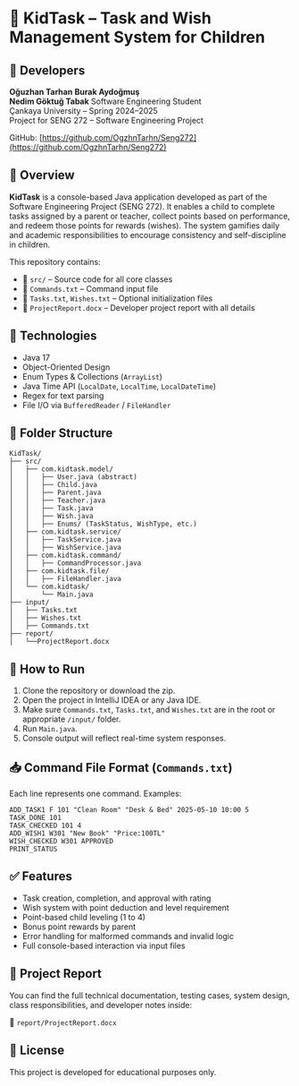 # 🎯 KidTask – Task and Wish Management System for Children

## 👤 Developers

**Oğuzhan Tarhan** 
**Burak Aydoğmuş**  
**Nedim Göktuğ Tabak** 
Software Engineering Student  
Çankaya University – Spring 2024–2025  
Project for SENG 272 – Software Engineering Project

GitHub: [https://github.com/OgzhnTarhn/Seng272](https://github.com/OgzhnTarhn/Seng272)

## 📌 Overview

**KidTask** is a console-based Java application developed as part of the Software Engineering Project (SENG 272). It enables a child to complete tasks assigned by a parent or teacher, collect points based on performance, and redeem those points for rewards (wishes). The system gamifies daily and academic responsibilities to encourage consistency and self-discipline in children.

This repository contains:

- 📁 `src/` – Source code for all core classes
- 📄 `Commands.txt` – Command input file
- 📄 `Tasks.txt`, `Wishes.txt` – Optional initialization files
- 📝 `ProjectReport.docx` – Developer project report with all details

## 🧱 Technologies

- Java 17
- Object-Oriented Design
- Enum Types & Collections (`ArrayList`)
- Java Time API (`LocalDate`, `LocalTime`, `LocalDateTime`)
- Regex for text parsing
- File I/O via `BufferedReader` / `FileHandler`

## 📂 Folder Structure

```
KidTask/
├── src/
│   ├── com.kidtask.model/
│   │   ├── User.java (abstract)
│   │   ├── Child.java
│   │   ├── Parent.java
│   │   ├── Teacher.java
│   │   ├── Task.java
│   │   ├── Wish.java
│   │   ├── Enums/ (TaskStatus, WishType, etc.)
│   ├── com.kidtask.service/
│   │   ├── TaskService.java
│   │   ├── WishService.java
│   ├── com.kidtask.command/
│   │   ├── CommandProcessor.java
│   ├── com.kidtask.file/
│   │   ├── FileHandler.java
│   └── com.kidtask/
│       └── Main.java
├── input/
│   ├── Tasks.txt
│   ├── Wishes.txt
│   ├── Commands.txt
├── report/
│   └──ProjectReport.docx
```

## 🚀 How to Run

1. Clone the repository or download the zip.
2. Open the project in IntelliJ IDEA or any Java IDE.
3. Make sure `Commands.txt`, `Tasks.txt`, and `Wishes.txt` are in the root or appropriate `/input/` folder.
4. Run `Main.java`.
5. Console output will reflect real-time system responses.

## 📥 Command File Format (`Commands.txt`)

Each line represents one command. Examples:

```text
ADD_TASK1 F 101 "Clean Room" "Desk & Bed" 2025-05-10 10:00 5
TASK_DONE 101
TASK_CHECKED 101 4
ADD_WISH1 W301 "New Book" "Price:100TL"
WISH_CHECKED W301 APPROVED
PRINT_STATUS
```

## ✅ Features

- Task creation, completion, and approval with rating
- Wish system with point deduction and level requirement
- Point-based child leveling (1 to 4)
- Bonus point rewards by parent
- Error handling for malformed commands and invalid logic
- Full console-based interaction via input files

## 📖 Project Report

You can find the full technical documentation, testing cases, system design, class responsibilities, and developer notes inside:

📄 `report/ProjectReport.docx`

## 📜 License

This project is developed for educational purposes only.
